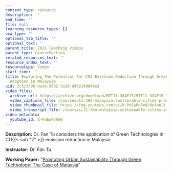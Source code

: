 ```yaml
---
content_type: resource
description: ''
end_time: ''
file: null
learning_resource_types: []
ocw_type: ''
optional_tab_title: ''
optional_text: ''
parent_title: 2015 Teaching Videos
parent_type: CourseSection
related_resources_text: ''
resource_index_text: ''
resourcetype: Video
start_time: ''
title: Exploring The Potential For CO2 Emission Reduction Through Green Technology
  Adoption in Malaysia
uid: 2c5c3595-da39-5592-3a16-d492149040e2
video_files:
  archive_url: https://archive.org/download/MIT11.384F15/MIT11_384F15_TuFan_300k.mp4
  video_captions_file: /courses/11-384-malaysia-sustainable-cities-practicum-spring-2018/1a4c157aff70527d9bbb36b468bc71c5_b-PoEwPoRe8.vtt
  video_thumbnail_file: https://img.youtube.com/vi/b-PoEwPoRe8/default.jpg
  video_transcript_file: /courses/11-384-malaysia-sustainable-cities-practicum-spring-2018/07ddff97b5fc26d0b253023acacbf062_b-PoEwPoRe8.pdf
video_metadata:
  youtube_id: b-PoEwPoRe8
---
```


**Description:** Dr. Fan Tu considers the application of Green Technologies in CO{{< sub "2" >}} emission reduction in Malaysia.

**Instructor:** Dr. Fan Tu

**Working Paper:** "[Promoting Urban Sustainability Through Green Technology: The Case of Malaysia](https://malaysiacities.mit.edu/paperTu)"